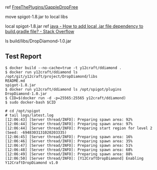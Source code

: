 ref [FreeThePlugins/GappleDropFree](https://github.com/FreeThePlugins/GappleDropFree)

move spigot-1.8.jar to local libs

local spigot-1.8.jar ref [java - How to add local .jar file dependency to build.gradle file? - Stack Overflow](http://stackoverflow.com/questions/20700053/how-to-add-local-jar-file-dependency-to-build-gradle-file)

ls build/libs/DropDiamond-1.0.jar

## Test Report

```
$ docker build --no-cache=true -t y12craft/ddiamond .
$ docker run y12craft/ddiamond ls /opt/git/y12craft/project/DropDiamond/libs
README.md
spigot-1.8.jar
$ docker run y12craft/ddiamond ls /opt/spigot/plugins
DropDiamond-1.0.jar
$ CID=$(docker run -d -p=25565:25565 y12craft/ddiamond)
$ sudo docker-bash $CID

# cd /opt/spigot
# tail logs/latest.log
[12:06:43] [Server thread/INFO]: Preparing spawn area: 92%
[12:06:44] [Server thread/INFO]: Preparing spawn area: 97%
[12:06:44] [Server thread/INFO]: Preparing start region for level 2 (Seed: -6948303131020203335)
[12:06:45] [Server thread/INFO]: Preparing spawn area: 16%
[12:06:46] [Server thread/INFO]: Preparing spawn area: 35%
[12:06:47] [Server thread/INFO]: Preparing spawn area: 51%
[12:06:48] [Server thread/INFO]: Preparing spawn area: 68%
[12:06:49] [Server thread/INFO]: Preparing spawn area: 88%
[12:06:50] [Server thread/INFO]: [Y12CraftDropDiamond] Enabling Y12CraftDropDiamond v1.0

```
